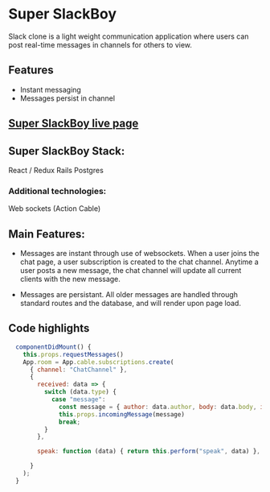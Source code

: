# Super SlackBoy

Slack clone is a light weight communication application where users can post real-time messages in channels for others to view.

## Features
* Instant messaging
* Messages persist in channel


## [Super SlackBoy live page](https://super-slackboy.herokuapp.com "Super SlackBoy")




## Super SlackBoy Stack:
React / Redux
Rails
Postgres

### Additional technologies:
Web sockets (Action Cable)




## Main Features:
* Messages are instant through use of websockets.  When a user joins the chat page, a user subscription is created to the chat channel.  Anytime a user posts a new message, the chat channel will update all current clients with the new message.

* Messages are persistant.  All older messages are handled through standard routes and the database, and will render upon page load.



## Code highlights

```javascript
  componentDidMount() {
    this.props.requestMessages()
    App.room = App.cable.subscriptions.create(
      { channel: "ChatChannel" },
      {
        received: data => {
          switch (data.type) {
            case "message":
              const message = { author: data.author, body: data.body, id: data.id, user_id: data.user_id };
              this.props.incomingMessage(message)
              break;
          }
        },

        speak: function (data) { return this.perform("speak", data) },

      }
    );
  }
```

